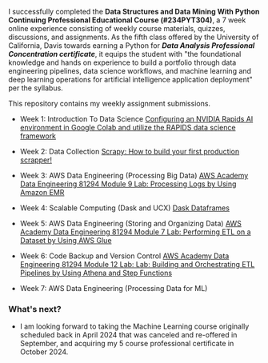 I successfully completed the **Data Structures and Data Mining With Python Continuing Professional Educational Course (#234PYT304)**, a 7 week online experience consisting of weekly course materials, quizzes, discussions, and assignments. As the fifth class offered by the University of California, Davis towards earning a Python for ***Data Analysis Professional Concentration certificate***, it equips the student with "the foundational knowledge and hands on experience to build a portfolio through data engineering pipelines, data science workflows, and machine learning and deep learning operations for artificial intelligence application deployment" per the syllabus. 

This repository contains my weekly assignment submissions.

- Week 1: Introduction To Data Science [Configuring an NVIDIA Rapids AI environment in Google Colab and utilize the RAPIDS data science framework](Assignments/Module_1_Assignment.ipynb "Week 1 Notebook file")

- Week 2: Data Collection [Scrapy: How to build your first production scrapper!](Assignments/chocolatespider.py "Week 2 spider.py file")

- Week 3: AWS Data Engineering (Processing Big Data) [AWS Academy Data Engineering 81294 Module 9 Lab: Processing Logs by Using Amazon EMR](Assignments/Module_3_Assignment.jpg "Week 3 Lab Grade screenshot")

- Week 4: Scalable Computing (Dask and UCX) [Dask Dataframes](Assignments/Module_4_Assignment.ipynb "Week 4 Notebook file")

- Week 5: AWS Data Engineering (Storing and Organizing Data) [AWS Academy Data Engineering 81294 Module 7 Lab: Performing ETL on a Dataset by Using AWS Glue](Assignments/Module_5_Assignment.jpg "Week 5 Lab Grade screenshot")

- Week 6: Code Backup and Version Control [AWS Academy Data Engineering 81294 Module 12 Lab: Lab: Building and Orchestrating ETL Pipelines by Using Athena and Step Functions](Assignments/Module_6_Assignment.jpg "Week 6 Lab Grade screenshot")

- Week 7: AWS Data Engineering (Processing Data for ML)

### What's next?

- I am looking forward to taking the Machine Learning course originally scheduled back in April 2024 that was canceled and re-offered in September, and acquiring my 5 course professional certificate in October 2024.
